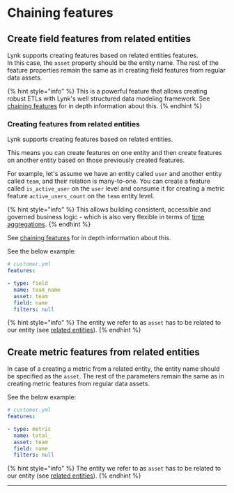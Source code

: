 # Chaining features

## Create field features from related entities

Lynk supports creating features based on related entities features.\
In this case, the `asset` property should be the entity name. The rest of the feature properties remain the same as in creating field features from regular data assets.

{% hint style="info" %}
This is a powerful feature that allows creating robust ETLs with Lynk's well structured data modeling framework. See [chaining features](chaining-features.md) for in depth information about this.
{% endhint %}





### Creating features from related entities

Lynk supports creating features based on related entities.&#x20;

This means you can create features on one entity and then create features on another entity based on those previously created features.

For example, let's assume we have an entity called `user` and another entity called `team`, and their relation is many-to-one. You can create a feature called `is_active_user` on the `user` level and consume it for creating a metric feature `active_users_count` on the `team` entity level.&#x20;

{% hint style="info" %}
This allows building consistent, accessible and governed business logic - which is also very flexible in terms of [time aggregations](../consume-and-apis/time-aggregation.md).
{% endhint %}

See [chaining features](chaining-features.md) for in depth information about this.





See the below example:

```yaml
# customer.yml
features: 

- type: field
  name: team_name
  asset: team
  field: name
  filters: null
```

{% hint style="info" %}
The entity we refer to as `asset` has to be related to our entity (see [related entities](entities/related-entities.md)).
{% endhint %}

## Create metric features from related entities

In case of a creating a metric from a related entity, the entity name should be specified as the `asset`. The rest of the parameters remain the same as in creating metric features from regular data assets.

See the below example:

```yaml
# customer.yml
features: 

- type: metric
  name: total_
  asset: team
  field: name
  filters: null
```

{% hint style="info" %}
The entity we refer to as `asset` has to be related to our entity (see [related entities](entities/related-entities.md)).
{% endhint %}

***
